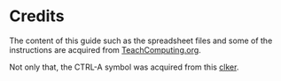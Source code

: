 # Credits

The content of this guide such as the spreadsheet files and some of the instructions are acquired from [TeachComputing.org](https://teachcomputing.org/).

Not only that, the CTRL-A symbol was acquired from this [clker](https://www.clker.com/clipart-ctrl-a.html).

